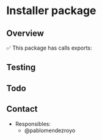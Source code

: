 # Installer package

## Overview

✅ This package has calls exports:

## Testing

## Todo

## Contact

- Responsibles:
  - @pablomendezroyo
